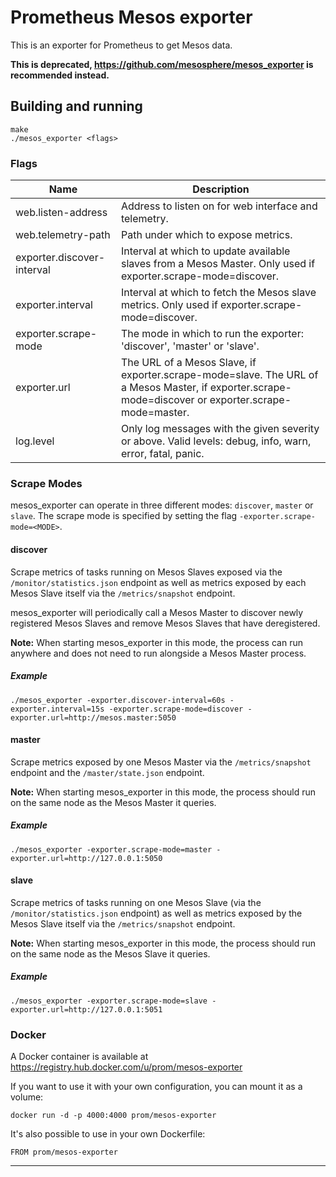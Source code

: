 # Prometheus Mesos exporter

This is an exporter for Prometheus to get Mesos data. 

**This is deprecated, https://github.com/mesosphere/mesos_exporter is recommended instead.**

## Building and running

    make
    ./mesos_exporter <flags>

### Flags

Name                           | Description
-------------------------------|------------
web.listen-address             | Address to listen on for web interface and telemetry.
web.telemetry-path             | Path under which to expose metrics.
exporter.discover-interval     | Interval at which to update available slaves from a Mesos Master. Only used if exporter.scrape-mode=discover.
exporter.interval              | Interval at which to fetch the Mesos slave metrics. Only used if exporter.scrape-mode=discover.
exporter.scrape-mode           | The mode in which to run the exporter: 'discover', 'master' or 'slave'.
exporter.url                   | The URL of a Mesos Slave, if exporter.scrape-mode=slave. The URL of a Mesos Master, if exporter.scrape-mode=discover or exporter.scrape-mode=master.
log.level                      | Only log messages with the given severity or above. Valid levels: debug, info, warn, error, fatal, panic.

### Scrape Modes

mesos_exporter can operate in three different modes: `discover`, `master` or `slave`.
The scrape mode is specified by setting the flag `-exporter.scrape-mode=<MODE>`.

#### discover

Scrape metrics of tasks running on Mesos Slaves exposed via the `/monitor/statistics.json` endpoint as well as metrics
exposed by each Mesos Slave itself via the `/metrics/snapshot` endpoint.

mesos_exporter will periodically call a Mesos Master to discover newly registered Mesos Slaves and remove Mesos Slaves
that have deregistered.

**Note:** When starting mesos_exporter in this mode, the process can run anywhere and does not need to run alongside a
Mesos Master process.

##### Example

    ./mesos_exporter -exporter.discover-interval=60s -exporter.interval=15s -exporter.scrape-mode=discover -exporter.url=http://mesos.master:5050

#### master

Scrape metrics exposed by one Mesos Master via the `/metrics/snapshot` endpoint and the `/master/state.json` endpoint.

**Note:** When starting mesos_exporter in this mode, the process should run on the same node as the Mesos Master it
queries.

##### Example

    ./mesos_exporter -exporter.scrape-mode=master -exporter.url=http://127.0.0.1:5050

#### slave

Scrape metrics of tasks running on one Mesos Slave (via the `/monitor/statistics.json` endpoint) as well as metrics
exposed by the Mesos Slave itself via the `/metrics/snapshot` endpoint.

**Note:** When starting mesos_exporter in this mode, the process should run on the same node as the Mesos Slave it
queries.

##### Example

    ./mesos_exporter -exporter.scrape-mode=slave -exporter.url=http://127.0.0.1:5051

### Docker

A Docker container is available at
https://registry.hub.docker.com/u/prom/mesos-exporter

If you want to use it with your own configuration, you can mount it as a
volume:

    docker run -d -p 4000:4000 prom/mesos-exporter

It's also possible to use in your own Dockerfile:

    FROM prom/mesos-exporter

---
